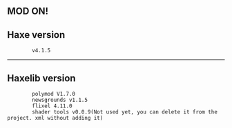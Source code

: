 MOD ON!
------------------------------------
 Haxe version 
 ----------------------------------
            v4.1.5
-----------------------------------
 Haxelib version
 -----------------------------------
            polymod V1.7.0
            newsgrounds v1.1.5
            flixel 4.11.0
            shader tools v0.0.9(Not used yet, you can delete it from the project. xml without adding it)
